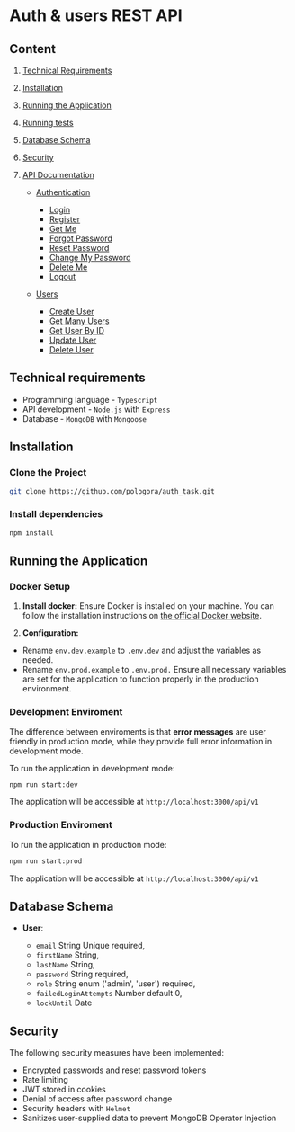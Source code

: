 # Auth & users REST API

## Content

1. [Technical Requirements](#technical-requirements)
2. [Installation](#installation)
3. [Running the Application](#running-the-application)
4. [Running tests](#running-tests)
5. [Database Schema](#database-schema-design)
6. [Security](#security)
7. [API Documentation](#api-documentation)

   - [Authentication](#authentication)

     - [Login](#login)
     - [Register](#register)
     - [Get Me](#get-me)
     - [Forgot Password](#forgot-password)
     - [Reset Password](#reset-password)
     - [Change My Password](#change-my-password)
     - [Delete Me](#delete-me)
     - [Logout](#logout)

   - [Users](#users)

     - [Create User](#create-user)
     - [Get Many Users](#get-many-users)
     - [Get User By ID](#get-user-by-id)
     - [Update User](#update-user)
     - [Delete User](#delete-user)

## Technical requirements

- Programming language - `Typescript`
- API development - `Node.js` with `Express`
- Database - `MongoDB` with `Mongoose`

## Installation

### Clone the Project

```bash
git clone https://github.com/pologora/auth_task.git
```

### Install dependencies

```Bash
npm install
```

## Running the Application

### Docker Setup

1. **Install docker:** Ensure Docker is installed on your machine. You can follow the installation instructions on [the official Docker website](https://www.docker.com/).

2. **Configuration:**

- Rename `env.dev.example` to `.env.dev` and adjust the variables as needed.
- Rename `env.prod.example` to `.env.prod.` Ensure all necessary variables are set for the application to function properly in the production environment.

### Development Enviroment

The difference between enviroments is that **error messages** are user friendly in production mode, while they provide full error information in development mode.

To run the application in development mode:

```Bash
npm run start:dev
```

The application will be accessible at `http://localhost:3000/api/v1`

### Production Enviroment

To run the application in production mode:

```Bash
npm run start:prod
```

The application will be accessible at `http://localhost:3000/api/v1`

## Database Schema

- **User**:

  - `email` String Unique required,
  - `firstName` String,
  - `lastName` String,
  - `password` String required,
  - `role` String enum ('admin', 'user') required,
  - `failedLoginAttempts` Number default 0,
  - `lockUntil` Date

## Security

The following security measures have been implemented:

- Encrypted passwords and reset password tokens
- Rate limiting
- JWT stored in cookies
- Denial of access after password change
- Security headers with `Helmet`
- Sanitizes user-supplied data to prevent MongoDB Operator Injection
